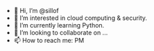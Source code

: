 - 👋 Hi, I’m @sillof
- 👀 I’m interested in cloud computing & security.
- 🌱 I’m currently learning Python.
- 💞️ I’m looking to collaborate on ...
- 📫 How to reach me: PM

<!---
sillof/sillof is a ✨ special ✨ repository because its `README.md` (this file) appears on your GitHub profile.
You can click the Preview link to take a look at your changes.
--->
